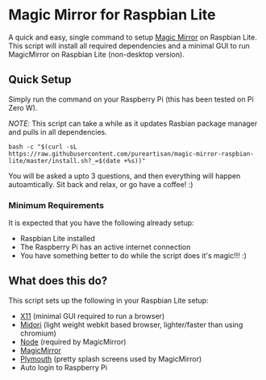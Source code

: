 # Magic Mirror for Raspbian Lite

A quick and easy, single command to setup [Magic Mirror](https://github.com/MichMich/MagicMirror) on Raspbian Lite. This script will install all required dependencies and a minimal GUI to run MagicMirror on Raspbian Lite (non-desktop version).

## Quick Setup

Simply run the command on your Raspberry Pi (this has been tested on Pi Zero W).

*NOTE*: This script can take a while as it updates Rasbian package manager and pulls in all dependencies.

```
bash -c "$(curl -sL https://raw.githubusercontent.com/pureartisan/magic-mirror-raspbian-lite/master/install.sh?_=$(date +%s))"
```

You will be asked a upto 3 questions, and then everything will happen autoamtically. Sit back and relax, or go have a coffee! :)

### Minimum Requirements

It is expected that you have the following already setup:
* Raspbian Lite installed
* The Raspberry Pi has an active internet connection
* You have something better to do while the script does it's magic!!! :)

## What does this do?

This script sets up the following in your Raspbian Lite setup:
* [X11](https://www.x.org/wiki/) (minimal GUI required to run a browser)
* [Midori](https://www.midori-browser.org/) (light weight webkit based browser, lighter/faster than using chromium)
* [Node](https://nodejs.org/en/) (required by MagicMirror)
* [MagicMirror](https://magicmirror.builders/)
* [Plymouth](https://gitlab.freedesktop.org/plymouth/plymouth) (pretty splash screens used by MagicMirror)
* Auto login to Raspberry Pi
